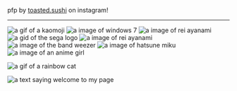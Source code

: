 pfp by [toasted.sushi](https://www.instagram.com/toasted.sushi/) on instagram! 

---

![a gif of a kaomoji](https://external-media.spacehey.net/media/so-hMAPJC6oakMjOE5z3G-gUyrH-732atEWCcmyQiI4M=/https://images-wixmp-ed30a86b8c4ca887773594c2.wixmp.com/f/888e5b5d-b3f5-4252-ae12-7676f7a1d7bc/d1od0yj-472cbad7-2ea1-422b-bbc5-5b827e384248.gif?token=eyJ0eXAiOiJKV1QiLCJhbGciOiJIUzI1NiJ9.eyJzdWIiOiJ1cm46YXBwOjdlMGQxODg5ODIyNjQzNzNhNWYwZDQxNWVhMGQyNmUwIiwiaXNzIjoidXJuOmFwcDo3ZTBkMTg4OTgyMjY0MzczYTVmMGQ0MTVlYTBkMjZlMCIsIm9iaiI6W1t7InBhdGgiOiJcL2ZcLzg4OGU1YjVkLWIzZjUtNDI1Mi1hZTEyLTc2NzZmN2ExZDdiY1wvZDFvZDB5ai00NzJjYmFkNy0yZWExLTQyMmItYmJjNS01YjgyN2UzODQyNDguZ2lmIn1dXSwiYXVkIjpbInVybjpzZXJ2aWNlOmZpbGUuZG93bmxvYWQiXX0.YtrwjAfbEOMJSCoIyeQ8oPiA3id9-f1ZjJMEshTp0BI)
![a image of windows 7](https://external-media.spacehey.net/media/sH2vmjVruWHi4GIKZHEMGdwl3jecw-FlRFzqMKremS2M=/https://images-wixmp-ed30a86b8c4ca887773594c2.wixmp.com/f/28fb1909-cb86-4358-8ace-2ffee1c86b60/d29nol9-0021170a-670f-4b93-a05d-04af59c85486.png?token=eyJ0eXAiOiJKV1QiLCJhbGciOiJIUzI1NiJ9.eyJzdWIiOiJ1cm46YXBwOjdlMGQxODg5ODIyNjQzNzNhNWYwZDQxNWVhMGQyNmUwIiwiaXNzIjoidXJuOmFwcDo3ZTBkMTg4OTgyMjY0MzczYTVmMGQ0MTVlYTBkMjZlMCIsIm9iaiI6W1t7InBhdGgiOiJcL2ZcLzI4ZmIxOTA5LWNiODYtNDM1OC04YWNlLTJmZmVlMWM4NmI2MFwvZDI5bm9sOS0wMDIxMTcwYS02NzBmLTRiOTMtYTA1ZC0wNGFmNTljODU0ODYucG5nIn1dXSwiYXVkIjpbInVybjpzZXJ2aWNlOmZpbGUuZG93bmxvYWQiXX0.kLZmugziKtUwM-kFi2_Ir0A3XcM2sWcF1tkBG3ygNDU)
![a image of rei ayanami](https://external-media.spacehey.net/media/sFA330ncpEKCmSx1wCigCyj45qpcsg9OgBpXv2ta6zB8=/https://raining-starss.neocities.org/boot%20(5).gif)
![a gid of the sega logo](https://external-media.spacehey.net/media/sHh16Bnsm_pwffnW9_LkU4KybPD5G4w5QeoR7Yc0mnC0=/https://shishka.neocities.org/shishka/img/stamps/36.gif)
![a image of rei ayanami](https://external-media.spacehey.net/media/soxoDPd4I2bh8rSakmydkxDkzRbgNMOb-XCCX7tn3VPY=/https://images-wixmp-ed30a86b8c4ca887773594c2.wixmp.com/f/27ee0f81-3176-4f8b-a161-055e7b2462df/d7m5pun-e7cd2c4f-8d62-430d-8597-7a6559fc88b0.png?token=eyJ0eXAiOiJKV1QiLCJhbGciOiJIUzI1NiJ9.eyJzdWIiOiJ1cm46YXBwOjdlMGQxODg5ODIyNjQzNzNhNWYwZDQxNWVhMGQyNmUwIiwiaXNzIjoidXJuOmFwcDo3ZTBkMTg4OTgyMjY0MzczYTVmMGQ0MTVlYTBkMjZlMCIsIm9iaiI6W1t7InBhdGgiOiJcL2ZcLzI3ZWUwZjgxLTMxNzYtNGY4Yi1hMTYxLTA1NWU3YjI0NjJkZlwvZDdtNXB1bi1lN2NkMmM0Zi04ZDYyLTQzMGQtODU5Ny03YTY1NTlmYzg4YjAucG5nIn1dXSwiYXVkIjpbInVybjpzZXJ2aWNlOmZpbGUuZG93bmxvYWQiXX0.naB1YBNv-rzHICdFQqpyiTXU1Mb44ZzyQRfiwOd_oLI)
![a image of the band weezer](https://external-media.spacehey.net/media/sn5KYww_HhkWufpf7gjUVkuLDIzPCbJNxadVMh8KacVc=/https://images-wixmp-ed30a86b8c4ca887773594c2.wixmp.com/f/c89d1002-8ee8-401a-aae5-adc53a6b798b/daz5wcs-ce0ae379-0e44-43b8-b693-158b22c4b642.png?token=eyJ0eXAiOiJKV1QiLCJhbGciOiJIUzI1NiJ9.eyJzdWIiOiJ1cm46YXBwOjdlMGQxODg5ODIyNjQzNzNhNWYwZDQxNWVhMGQyNmUwIiwiaXNzIjoidXJuOmFwcDo3ZTBkMTg4OTgyMjY0MzczYTVmMGQ0MTVlYTBkMjZlMCIsIm9iaiI6W1t7InBhdGgiOiJcL2ZcL2M4OWQxMDAyLThlZTgtNDAxYS1hYWU1LWFkYzUzYTZiNzk4YlwvZGF6NXdjcy1jZTBhZTM3OS0wZTQ0LTQzYjgtYjY5My0xNThiMjJjNGI2NDIucG5nIn1dXSwiYXVkIjpbInVybjpzZXJ2aWNlOmZpbGUuZG93bmxvYWQiXX0.K_HD2YTkb5__I_hTcGmM7HjDOtlPdWf4OA1Rj8GwG_M)
![a image of hatsune miku](https://external-media.spacehey.net/media/sctC-UJ7eEvRUBKf4CvKr6TLAObdsOQ5UN1Zpi7Oh_HE=/https://raining-starss.neocities.org/hoot%20(8).png)
![a image of an anime girl](https://external-media.spacehey.net/media/shiUNMEpYSnsPliyBXih7zacm6bbhXJb8wHNngkdgd08=/https://hamood.carrd.co/assets/images/gallery07/d3b61255.png?v34093983873751)

![a gif of a rainbow cat](https://i.pinimg.com/originals/17/6b/7a/176b7a3728241e60f63576f4b60505f1.gif)   

![a text saying welcome to my page](https://media.discordapp.net/attachments/1295186017266958410/1316220705037226044/El_texto_del_parrafo_1.png?ex=675a418e&is=6758f00e&hm=6ee246cead0908bdfac31f943238f749f66b7d325a1016bd826cc15ca034e25a&=&format=webp&quality=lossless)
